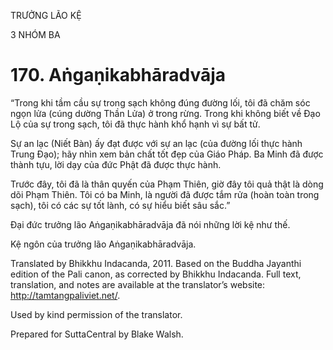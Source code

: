 TRƯỞNG LÃO KỆ

3 NHÓM BA

# 170\. Aṅgaṇikabhāradvāja

“Trong khi tầm cầu sự trong sạch không đúng đường lối, tôi đã chăm sóc ngọn lửa (cúng dường Thần Lửa) ở trong rừng. Trong khi không biết về Đạo Lộ của sự trong sạch, tôi đã thực hành khổ hạnh vì sự bất tử.

Sự an lạc (Niết Bàn) ấy đạt được với sự an lạc (của đường lối thực hành Trung Đạo); hãy nhìn xem bản chất tốt đẹp của Giáo Pháp. Ba Minh đã được thành tựu, lời dạy của đức Phật đã được thực hành.

Trước đây, tôi đã là thân quyến của Phạm Thiên, giờ đây tôi quả thật là dòng dõi Phạm Thiên. Tôi có ba Minh, là người đã được tắm rửa (hoàn toàn trong sạch), tôi có các sự tốt lành, có sự hiểu biết sâu sắc.”

Đại đức trưởng lão Aṅgaṇikabhāradvāja đã nói những lời kệ như thế.

Kệ ngôn của trưởng lão Aṅgaṇikabhāradvāja.

Translated by Bhikkhu Indacanda, 2011. Based on the Buddha Jayanthi edition of the Pali canon, as corrected by Bhikkhu Indacanda. Full text, translation, and notes are available at the translator’s website: http://tamtangpaliviet.net/.

Used by kind permission of the translator.

Prepared for SuttaCentral by Blake Walsh.